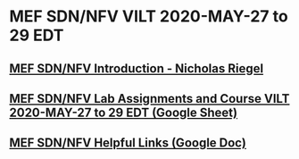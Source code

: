 #  MEF SDN/NFV VILT 2020-MAY-27 to 29 EDT

## [MEF SDN/NFV Introduction - Nicholas Riegel](https://docs.google.com/presentation/d/1mwf5bOAcv3zAhE1sPzjZsh_SHO0lmRui_h29-LFybyg/edit?usp=sharing)

## [MEF SDN/NFV Lab Assignments and Course VILT 2020-MAY-27 to 29 EDT  (Google Sheet)](https://docs.google.com/spreadsheets/d/1kVX-vGnYkW9NR-OmMUqvQx0TkVu9Shhe81L1cw5syvA/edit?usp=sharing)

## [MEF SDN/NFV Helpful Links (Google Doc)](https://docs.google.com/document/d/1ffU4yrveRXTvt78ybvI7ebdUJE8AG71mc1QIr9kg9DU/edit?usp=sharing)
